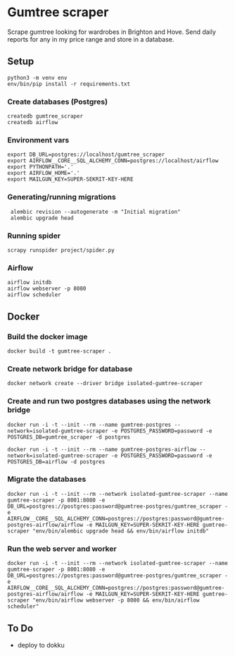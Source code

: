 # Gumtree scraper

Scrape gumtree looking for wardrobes in Brighton and Hove. Send daily reports for any in my price range and store in a database. 

## Setup 

    python3 -m venv env
    env/bin/pip install -r requirements.txt

### Create databases (Postgres)

    createdb gumtree_scraper
    createdb airflow

### Environment vars

    export DB_URL=postgres://localhost/gumtree_scraper
    export AIRFLOW__CORE__SQL_ALCHEMY_CONN=postgres://localhost/airflow
    export PYTHONPATH='.'
    export AIRFLOW_HOME='.'
    export MAILGUN_KEY=SUPER-SEKRIT-KEY-HERE

### Generating/running migrations

     alembic revision --autogenerate -m "Initial migration"
     alembic upgrade head

### Running spider

    scrapy runspider project/spider.py

### Airflow

    airflow initdb
    airflow webserver -p 8080
    airflow scheduler

## Docker

### Build the docker image

    docker build -t gumtree-scraper .

### Create network bridge for database

    docker network create --driver bridge isolated-gumtree-scraper

### Create and run two postgres databases using the network bridge

    docker run -i -t --init --rm --name gumtree-postgres --network=isolated-gumtree-scraper -e POSTGRES_PASSWORD=password -e POSTGRES_DB=gumtree_scraper -d postgres

    docker run -i -t --init --rm --name gumtree-postgres-airflow --network=isolated-gumtree-scraper -e POSTGRES_PASSWORD=password -e POSTGRES_DB=airflow -d postgres

### Migrate the databases

    docker run -i -t --init --rm --network isolated-gumtree-scraper --name gumtree-scraper -p 8001:8080 -e DB_URL=postgres://postgres:password@gumtree-postgres/gumtree_scraper -e AIRFLOW__CORE__SQL_ALCHEMY_CONN=postgres://postgres:password@gumtree-postgres-airflow/airflow -e MAILGUN_KEY=SUPER-SEKRIT-KEY-HERE gumtree-scraper "env/bin/alembic upgrade head && env/bin/airflow initdb"

### Run the web server and worker

    docker run -i -t --init --rm --network isolated-gumtree-scraper --name gumtree-scraper -p 8001:8080 -e DB_URL=postgres://postgres:password@gumtree-postgres/gumtree_scraper -e AIRFLOW__CORE__SQL_ALCHEMY_CONN=postgres://postgres:password@gumtree-postgres-airflow/airflow -e MAILGUN_KEY=SUPER-SEKRIT-KEY-HERE gumtree-scraper "env/bin/airflow webserver -p 8080 && env/bin/airflow scheduler"

## To Do

- deploy to dokku
